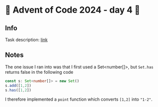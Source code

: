 # 🎄 Advent of Code 2024 - day 4 🎄

## Info

Task description: [link](https://adventofcode.com/2024/day/4)

## Notes

The one issue I ran into was that I first used a Set<number[]>, but `Set.has` returns false
in the following code
```typescript
const s: Set<number[]> = new Set()
s.add([1,2])
s.has([1,2])
```

I therefore implemented a `point` function which converts `[1,2]` into `"1-2"`.
